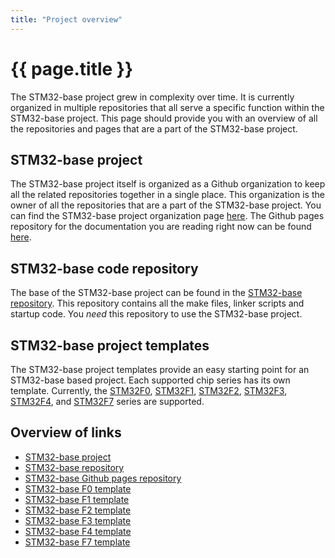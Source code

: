 ```yaml
---
title: "Project overview"
---
```


# {{ page.title }}

The STM32-base project grew in complexity over time. It is currently organized in multiple repositories that all serve a specific function within the STM32-base project. This page should provide you with an overview of all the repositories and pages that are a part of the STM32-base project.

## STM32-base project

The STM32-base project itself is organized as a Github organization to keep all the related repositories together in a single place. This organization is the owner of all the repositories that are a part of the STM32-base project. You can find the STM32-base project organization page [here](https://github.com/STM32-base). The Github pages repository for the documentation you are reading right now can be found [here](https://github.com/STM32-base/STM32-base.github.io).

## STM32-base code repository

The base of the STM32-base project can be found in the [STM32-base repository](https://github.com/STM32-base/STM32-base). This repository contains all the make files, linker scripts and startup code. You _need_ this repository to use the STM32-base project.

## STM32-base project templates

The STM32-base project templates provide an easy starting point for an STM32-base based project. Each supported chip series has its own template. Currently, the [STM32F0](https://github.com/STM32-base/STM32-base-F0-template), [STM32F1](https://github.com/STM32-base/STM32-base-F1-template), [STM32F2](https://github.com/STM32-base/STM32-base-F2-template), [STM32F3](https://github.com/STM32-base/STM32-base-F3-template), [STM32F4](https://github.com/STM32-base/STM32-base-F4-template), and [STM32F7](https://github.com/STM32-base/STM32-base-F7-template) series are supported.

## Overview of links

 * [STM32-base project](https://github.com/STM32-base)
 * [STM32-base repository](https://github.com/STM32-base/STM32-base)
 * [STM32-base Github pages repository](https://github.com/STM32-base/STM32-base.github.io)
 * [STM32-base F0 template](https://github.com/STM32-base/STM32-base-F0-template)
 * [STM32-base F1 template](https://github.com/STM32-base/STM32-base-F1-template)
 * [STM32-base F2 template](https://github.com/STM32-base/STM32-base-F2-template)
 * [STM32-base F3 template](https://github.com/STM32-base/STM32-base-F3-template)
 * [STM32-base F4 template](https://github.com/STM32-base/STM32-base-F4-template)
 * [STM32-base F7 template](https://github.com/STM32-base/STM32-base-F7-template)
